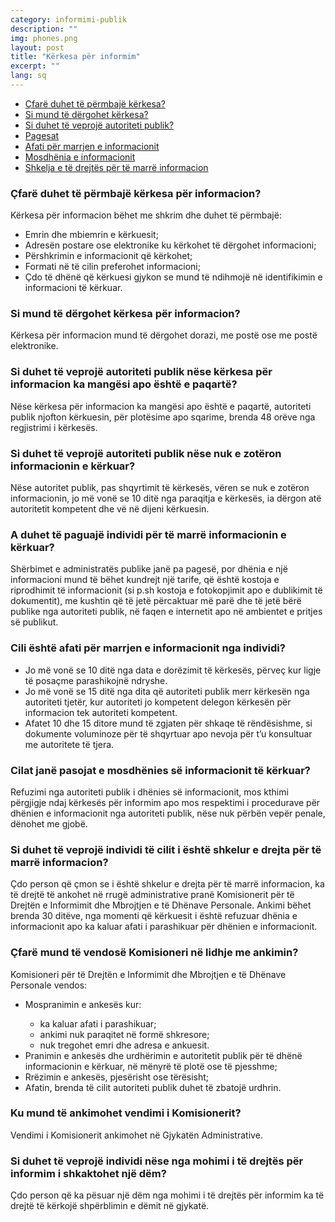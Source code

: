 ```yaml
---
category: informimi-publik
description: ""
img: phones.png
layout: post
title: "Kërkesa për informim"
excerpt: ""
lang: sq
---
```

<div class="col-lg-3">
<ul class="nav nav-tabs custom-nav-tabs" role="tablist">
  <li role="presentation" class="active"><a href="#1" aria-controls="home" role="tab" data-toggle="tab">Çfarë duhet të përmbajë kërkesa?</a></li>
  <li role="presentation"><a href="#2" aria-controls="profile" role="tab" data-toggle="tab">Si mund të dërgohet kërkesa?</a></li>
  <li role="presentation"><a href="#3" aria-controls="messages" role="tab" data-toggle="tab">Si duhet të veprojë autoriteti publik?</a></li>
  <li role="presentation"><a href="#4" aria-controls="settings" role="tab" data-toggle="tab">Pagesat</a></li>
  <li role="presentation"><a href="#5" aria-controls="settings" role="tab" data-toggle="tab">Afati për marrjen e informacionit</a></li>
  <li role="presentation"><a href="#6" aria-controls="settings" role="tab" data-toggle="tab">Mosdhënia e informacionit</a></li>    
  <li role="presentation"><a href="#7" aria-controls="settings" role="tab" data-toggle="tab">Shkelja e të drejtës për të marrë informacion</a></li>   
</ul>
</div>

<div class="tab-content col-lg-9">

  <div role="tabpanel" class="tab-pane fade in active" id="1">
    <h3>Çfarë duhet të përmbajë kërkesa për informacion?</h3>
    Kërkesa për informacion bëhet me shkrim dhe duhet të përmbajë:
    <ul>
      <li>Emrin dhe mbiemrin e kërkuesit;</li>
      <li>Adresën postare ose elektronike ku kërkohet të dërgohet informacioni;</li>
      <li>Përshkrimin e informacionit që kërkohet;</li>
      <li>Formati në të cilin preferohet informacioni;</li>
      <li>Çdo të dhënë që kërkuesi gjykon se mund  të ndihmojë në identifikimin e informacioni të kërkuar.</li>
    </ul>
  </div>

  <div role="tabpanel" class="tab-pane fade" id="2">
  <h3>Si mund të dërgohet kërkesa për informacion?</h3>
  Kërkesa për informacion mund  të dërgohet dorazi, me postë ose me postë elektronike.
  </div>

  <div role="tabpanel" class="tab-pane fade" id="3">
  <h3>Si duhet të veprojë autoriteti publik nëse kërkesa për informacion ka mangësi apo është e paqartë?</h3>
  Nëse kërkesa për informacion ka mangësi apo është e paqartë, autoriteti publik njofton kërkuesin, për plotësime apo sqarime, brenda 48 orëve nga regjistrimi i kërkesës.
  <h3>Si duhet të veprojë autoriteti publik nëse nuk e zotëron informacionin e kërkuar?</h3>
  Nëse autoritet publik, pas shqyrtimit të kërkesës, vëren se nuk e zotëron informacionin, jo më vonë se 10 ditë nga paraqitja e kërkesës, ia dërgon atë autoritetit kompetent dhe vë në dijeni kërkuesin.
  </div>

  <div role="tabpanel" class="tab-pane fade" id="4">
  <h3>A duhet të paguajë individi për të marrë informacionin e kërkuar?</h3>
  Shërbimet e administratës publike janë pa pagesë, por dhënia e një informacioni mund të bëhet kundrejt një tarife, që është kostoja e riprodhimit të informacionit (si p.sh kostoja e fotokopjimit apo e dublikimit të dokumentit), me kushtin që të jetë përcaktuar më parë dhe të jetë bërë publike nga autoriteti publik, në faqen e internetit apo në ambientet e pritjes së publikut.
  </div>

  <div role="tabpanel" class="tab-pane fade" id="5">
    <h3>Cili është afati për marrjen e informacionit nga individi?</h3>
    <ul>
      <li>Jo më vonë se 10 ditë nga data e dorëzimit të kërkesës, përveç kur ligje të posaçme parashikojnë ndryshe.</li>
      <li>Jo më vonë se 15 ditë nga dita që autoriteti publik merr kërkesën nga autoriteti tjetër, kur autoriteti jo kompetent delegon kërkesën për informacion tek autoriteti kompetent.</li>
      <li>Afatet 10 dhe 15 ditore mund të zgjaten për shkaqe të rëndësishme, si dokumente voluminoze për të shqyrtuar apo nevoja për t’u konsultuar me autoritete të tjera.</li>
    </ul>
  </div>

  <div role="tabpanel" class="tab-pane fade" id="6">
  <h3>Cilat janë pasojat e mosdhënies së informacionit të kërkuar?</h3>
  Refuzimi nga autoriteti publik i  dhënies së informacionit, mos kthimi përgjigje ndaj kërkesës për informim apo mos respektimi  i procedurave për dhënien e informacionit nga autoriteti publik, nëse nuk përbën vepër penale, dënohet me gjobë.
  <h3>Si duhet të veprojë individi të cilit i është shkelur e drejta për të marrë informacion?</h3>
  Çdo person që çmon se i është shkelur e drejta për të marrë informacion, ka të drejtë të ankohet në rrugë administrative pranë Komisionerit për të Drejtën e Informimit dhe Mbrojtjen e të Dhënave Personale.
  Ankimi bëhet brenda 30 ditëve, nga momenti që kërkuesit i është refuzuar dhënia e informacionit apo ka kaluar afati i parashikuar për dhënien e informacionit.
  </div>

  <div role="tabpanel" class="tab-pane fade" id="7">
    <h3>Çfarë mund të vendosë Komisioneri në lidhje me ankimin?</h3>
    Komisioneri për të Drejtën e Informimit dhe Mbrojtjen e të Dhënave Personale vendos:
    <ul>
      <li>Mospranimin e ankesës kur:</li>
        <ul>
          <li>ka kaluar afati i parashikuar;</li>
          <li>ankimi nuk paraqitet në formë shkresore;</li>
          <li>nuk tregohet emri dhe adresa e ankuesit.</li>
        </ul>
      <li>Pranimin e ankesës dhe urdhërimin e autoritetit publik për të dhënë informacionin e kërkuar, në mënyrë të plotë ose të pjesshme;</li>
      <li>Rrëzimin e ankesës, pjesërisht ose tërësisht;</li>
      <li>Afatin, brenda të cilit autoriteti publik duhet të zbatojë urdhrin.</li>
    </ul>
    <h3>Ku mund të ankimohet vendimi i Komisionerit?</h3>
    Vendimi i Komisionerit ankimohet në Gjykatën Administrative.
    <h3>Si duhet të veprojë individi nëse nga mohimi i të drejtës për informim i shkaktohet një dëm?</h3>
    Çdo person që ka pësuar një dëm nga mohimi i të drejtës për informim ka të drejtë të kërkojë shpërblimin e dëmit në gjykatë.
  </div>

</div>
